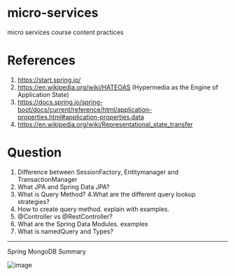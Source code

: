 # micro-services
micro services course content practices

# References
1. https://start.spring.io/
2. https://en.wikipedia.org/wiki/HATEOAS (Hypermedia as the Engine of Application State)
3. https://docs.spring.io/spring-boot/docs/current/reference/html/application-properties.html#application-properties.data
4. https://en.wikipedia.org/wiki/Representational_state_transfer

# Question
1. Difference between SessionFactory, Entitymanager and TransactionManager
2. What JPA and Spring Data JPA?
3. What is Query Method?
4.What are the different query lookup strategies?
5. How to create query method. explain with examples.
6. @Controller vs @RestController?
7. What are the Spring Data Modules. examples
8. What is namedQuery and Types?

---
Spring MongoDB Summary

![image](https://user-images.githubusercontent.com/9821180/133039113-7c9009e3-16cf-4560-8e05-5203c49c8e2b.png)

